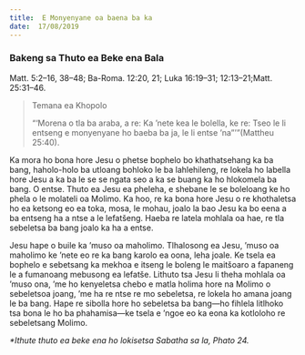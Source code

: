 ```yaml
---
title:  E Monyenyane oa baena ba ka
date:  17/08/2019
---
```


### Bakeng sa Thuto ea Beke ena Bala
Matt. 5:2–16, 38–48; Ba-Roma. 12:20, 21; Luka 16:19–31; 12:13–21;Matt. 25:31–46.

> <p>Temana ea Khopolo</p>
> “‘Morena o tla ba araba, a re: Ka ’nete kea le bolella, ke re: Tseo le li entseng e monyenyane ho baeba ba ja, le li entse ’na”’”(Mattheu 25:40).

Ka mora ho bona hore Jesu o phetse bophelo bo khathatsehang ka ba bang, haholo-holo ba utloang bohloko le ba lahlehileng, re lokela ho labella hore Jesu a ka ba le se se ngata seo a ka se buang ka ho hlokomela ba bang. O entse. Thuto ea Jesu ea pheleha, e shebane le se boleloang ke ho phela o le molateli oa Molimo. Ka hoo, re ka bona hore Jesu o re khothaletsa ho ea ketsong eo ea toka, mosa, le mohau, joalo la bao Jesu ka bo eena a ba entseng ha a ntse a le lefatšeng. Haeba re latela mohlala oa hae, re tla sebeletsa ba bang joalo ka ha a entse.

Jesu hape o buile ka ’muso oa maholimo. Tlhalosong ea Jesu, ’muso oa maholimo ke ’nete eo re ka bang karolo ea oona, leha joale. Ke tsela ea bophelo e sebetsang ka mekhoa e itseng le boleng le maitšoaro a fapaneng le a fumanoang mebusong ea lefatše. Lithuto tsa Jesu li theha mohlala oa ’muso ona, ’me ho kenyeletsa chebo e matla holima hore na Molimo o sebeletsoa joang, ’me ha re ntse re mo sebeletsa, re lokela ho amana joang le ba bang. Hape re sibolla hore ho sebeletsa ba bang—ho fihlela litlhoko tsa bona le ho ba phahamisa—ke tsela e ’ngoe eo ka eona ka kotloloho re sebeletsang Molimo.

_*Ithute thuto ea beke ena ho lokisetsa Sabatha sa la, Phato 24._